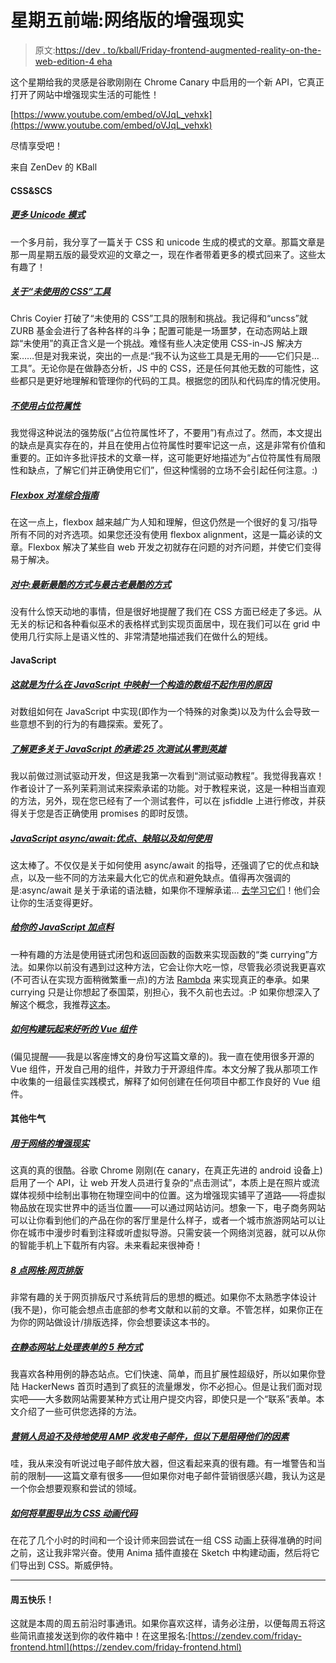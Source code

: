 # 星期五前端:网络版的增强现实

> 原文:[https://dev . to/kball/Friday-frontend-augmented-reality-on-the-web-edition-4 eha](https://dev.to/kball/friday-frontend-augmented-reality-on-the-web-edition-4eha)

这个星期给我的灵感是谷歌刚刚在 Chrome Canary 中启用的一个新 API，它真正打开了网站中增强现实生活的可能性！

[https://www.youtube.com/embed/oVJqL_vehxk](https://www.youtube.com/embed/oVJqL_vehxk)

尽情享受吧！

来自 ZenDev 的 KBall

#### CSS&SCS

##### [更多 Unicode 模式](https://css-tricks.com/more-unicode-patterns/)

一个多月前，我分享了一篇关于 CSS 和 unicode 生成的模式的文章。那篇文章是那一周星期五版的最受欢迎的文章之一，现在作者带着更多的模式回来了。这些太有趣了！

##### [关于“未使用的 CSS”工具](https://css-tricks.com/heres-the-thing-about-unused-css-tools/)

Chris Coyier 打破了“未使用的 CSS”工具的限制和挑战。我记得和“uncss”就 ZURB 基金会进行了各种各样的斗争；配置可能是一场噩梦，在动态网站上跟踪“未使用”的真正含义是一个挑战。难怪有些人决定使用 CSS-in-JS 解决方案……但是对我来说，突出的一点是:“我不认为这些工具是无用的——它们只是...工具”。无论你是在做静态分析，JS 中的 CSS，还是任何其他无数的可能性，这些都只是更好地理解和管理你的代码的工具。根据您的团队和代码库的情况使用。

##### [不使用占位符属性](https://www.smashingmagazine.com/2018/06/placeholder-attribute/)

我觉得这种说法的强势版(“占位符属性坏了，不要用”)有点过了。然而，本文提出的缺点是真实存在的，并且在使用占位符属性时要牢记这一点，这是非常有价值和重要的。正如许多批评技术的文章一样，这可能更好地描述为“占位符属性有局限性和缺点，了解它们并正确使用它们”，但这种懦弱的立场不会引起任何注意。:)

##### [Flexbox 对准综合指南](https://webdesign.tutsplus.com/tutorials/a-comprehensive-guide-to-flexbox-alignment--cms-30183)

在这一点上，flexbox 越来越广为人知和理解，但这仍然是一个很好的复习/指导所有不同的对齐选项。如果您还没有使用 flexbox alignment，这是一篇必读的文章。Flexbox 解决了某些自 web 开发之初就存在问题的对齐问题，并使它们变得易于解决。

##### [对中:最新最酷的方式与最古老最酷的方式](https://css-tricks.com/centering-the-newest-coolest-way-vs-the-oldest-coolest-way/)

没有什么惊天动地的事情，但是很好地提醒了我们在 CSS 方面已经走了多远。从无关的标记和各种看似巫术的表格样式到实现页面居中，现在我们可以在 grid 中使用几行实际上是语义性的、非常清楚地描述我们在做什么的短线。

#### JavaScript

##### [这就是为什么在 JavaScript 中映射一个构造的数组不起作用的原因](https://dev.to/sreisner/heres-why-mapping-a-constructed-array-in-javascript-doesnt-work-55di)

对数组如何在 JavaScript 中实现(即作为一个特殊的对象类)以及为什么会导致一些意想不到的行为的有趣探索。爱死了。

##### [了解更多关于 JavaScript 的承诺:25 次测试从零到英雄](https://medium.freecodecamp.org/learn-more-about-javascripts-promises-from-zero-to-hero-in-25-tests-ddaaf4d3c928)

我以前做过测试驱动开发，但这是我第一次看到“测试驱动教程”。我觉得我喜欢！作者设计了一系列茉莉测试来探索承诺的功能。对于教程来说，这是一种相当直观的方法，另外，现在您已经有了一个测试套件，可以在 jsfiddle 上进行修改，并获得关于您是否正确使用 promises 的即时反馈。

##### [JavaScript async/await:优点、缺陷以及如何使用](https://hackernoon.com/javascript-async-await-the-good-part-pitfalls-and-how-to-use-9b759ca21cda)

这太棒了。不仅仅是关于如何使用 async/await 的指导，还强调了它的优点和缺点，以及一些不同的方法来最大化它的优点和避免缺点。值得再次强调的是:async/await 是关于承诺的语法糖，如果你不理解承诺… [去学习它们](https://codeburst.io/a-simple-guide-to-es6-promises-d71bacd2e13a)！他们会让你的生活变得更好。

##### [给你的 JavaScript 加点料](https://medium.com/@riccardoodone/spice-up-your-javascript-5314bf28f3e5)

一种有趣的方法是使用链式闭包和返回函数的函数来实现函数的“类 currying”方法。如果你以前没有遇到过这种方法，它会让你大吃一惊，尽管我必须说我更喜欢(不可否认在实现方面稍微繁重一点)的方法 [Rambda](https://github.com/ramda/ramda) 来实现真正的奉承。如果 currying 只是让你想起了泰国菜，别担心，我不久前也去过。:P 如果你想深入了解这个概念，我推荐[这本](http://fr.umio.us/favoring-curry/)。

##### [如何构建玩起来好听的 Vue 组件](https://vuejsdevelopers.com/2018/06/18/vue-components-play-nicely/)

(偏见提醒——我是以客座博文的身份写这篇文章的)。我一直在使用很多开源的 Vue 组件，开发自己用的组件，并致力于开源组件库。本文分解了我从那项工作中收集的一组最佳实践模式，解释了如何创建在任何项目中都工作良好的 Vue 组件。

#### 其他牛气

##### [用于网络的增强现实](https://developers.google.com/web/updates/2018/06/ar-for-the-web)

这真的真的很酷。谷歌 Chrome 刚刚(在 canary，在真正先进的 android 设备上)启用了一个 API，让 web 开发人员进行复杂的“点击测试”，本质上是在照片或流媒体视频中绘制出事物在物理空间中的位置。这为增强现实铺平了道路——将虚拟物品放在现实世界中的适当位置——可以通过网站访问。想象一下，电子商务网站可以让你看到他们的产品在你的客厅里是什么样子，或者一个城市旅游网站可以让你在城市中漫步时看到注释或听虚拟导游。只需安装一个网络浏览器，就可以从你的智能手机上下载所有内容。未来看起来很神奇！

##### [8 点网格:网页排版](https://medium.freecodecamp.org/8-point-grid-typography-on-the-web-be5dc97db6bc)

非常有趣的关于网页排版尺寸系统背后的思想的概述。如果你不太熟悉字体设计(我不是)，你可能会想点击底部的参考文献和以前的文章。不管怎样，如果你正在为你的网站做设计/排版选择，你会想要读这本书的。

##### [在静态网站上处理表单的 5 种方式](https://forestry.io/blog/5-ways-to-handle-forms-on-your-static-site/)

我喜欢各种用例的静态站点。它们快速、简单，而且扩展性超级好，所以如果你登陆 HackerNews 首页时遇到了疯狂的流量爆发，你不必担心。但是让我们面对现实吧——大多数网站需要某种方式让用户提交内容，即使只是一个“联系”表单。本文介绍了一些可供您选择的方法。

##### [营销人员迫不及待地使用 AMP 收发电子邮件，但以下是阻碍他们的因素](https://litmus.com/blog/marketers-cant-wait-to-use-amp-for-email-but-heres-what-will-be-holding-them-back)

哇，我从来没有听说过电子邮件放大器，但这看起来真的很有趣。有一堆警告和当前的限制——这篇文章有很多——但如果你对电子邮件营销很感兴趣，我认为这是一个你会想要观察和尝试的领域。

##### [如何将草图导出为 CSS 动画代码](https://medium.com/sketch-app-sources/how-to-export-sketch-to-css-animations-code-63404263ebf2)

在花了几个小时的时间和一个设计师来回尝试在一组 CSS 动画上获得准确的时间之前，这让我非常兴奋。使用 Anima 插件直接在 Sketch 中构建动画，然后将它们导出到 CSS。斯威伊特。

* * *

#### 周五快乐！

这就是本周的周五前沿时事通讯。如果你喜欢这样，请务必注册，以便每周五将这些简讯直接发送到你的收件箱中！在这里报名:[https://zendev.com/friday-frontend.html](https://zendev.com/friday-frontend.html)